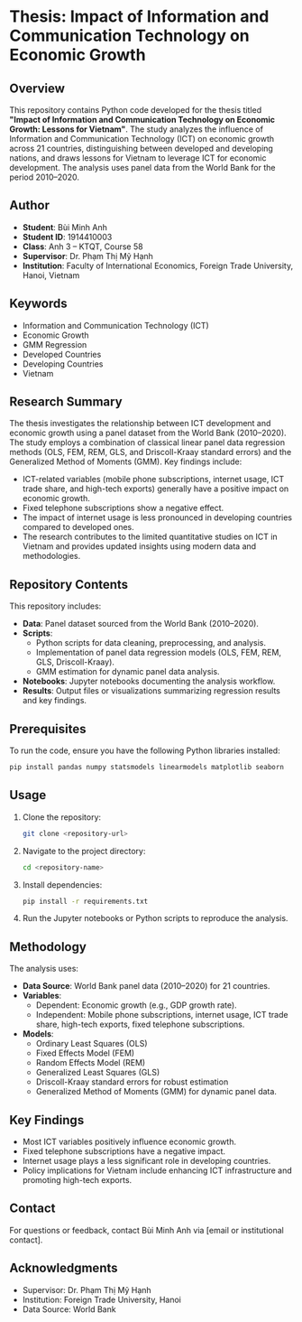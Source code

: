 

# Thesis: Impact of Information and Communication Technology on Economic Growth

## Overview
This repository contains Python code developed for the thesis titled **"Impact of Information and Communication Technology on Economic Growth: Lessons for Vietnam"**. The study analyzes the influence of Information and Communication Technology (ICT) on economic growth across 21 countries, distinguishing between developed and developing nations, and draws lessons for Vietnam to leverage ICT for economic development. The analysis uses panel data from the World Bank for the period 2010–2020.

## Author
- **Student**: Bùi Minh Anh  
- **Student ID**: 1914410003  
- **Class**: Anh 3 – KTQT, Course 58  
- **Supervisor**: Dr. Phạm Thị Mỹ Hạnh  
- **Institution**: Faculty of International Economics, Foreign Trade University, Hanoi, Vietnam  

## Keywords
- Information and Communication Technology (ICT)
- Economic Growth
- GMM Regression
- Developed Countries
- Developing Countries
- Vietnam

## Research Summary
The thesis investigates the relationship between ICT development and economic growth using a panel dataset from the World Bank (2010–2020). The study employs a combination of classical linear panel data regression methods (OLS, FEM, REM, GLS, and Driscoll-Kraay standard errors) and the Generalized Method of Moments (GMM). Key findings include:
- ICT-related variables (mobile phone subscriptions, internet usage, ICT trade share, and high-tech exports) generally have a positive impact on economic growth.
- Fixed telephone subscriptions show a negative effect.
- The impact of internet usage is less pronounced in developing countries compared to developed ones.
- The research contributes to the limited quantitative studies on ICT in Vietnam and provides updated insights using modern data and methodologies.

## Repository Contents
This repository includes:
- **Data**: Panel dataset sourced from the World Bank (2010–2020).
- **Scripts**:
  - Python scripts for data cleaning, preprocessing, and analysis.
  - Implementation of panel data regression models (OLS, FEM, REM, GLS, Driscoll-Kraay).
  - GMM estimation for dynamic panel data analysis.
- **Notebooks**: Jupyter notebooks documenting the analysis workflow.
- **Results**: Output files or visualizations summarizing regression results and key findings.

## Prerequisites
To run the code, ensure you have the following Python libraries installed:
```bash
pip install pandas numpy statsmodels linearmodels matplotlib seaborn
```

## Usage
1. Clone the repository:
   ```bash
   git clone <repository-url>
   ```
2. Navigate to the project directory:
   ```bash
   cd <repository-name>
   ```
3. Install dependencies:
   ```bash
   pip install -r requirements.txt
   ```
4. Run the Jupyter notebooks or Python scripts to reproduce the analysis.

## Methodology
The analysis uses:
- **Data Source**: World Bank panel data (2010–2020) for 21 countries.
- **Variables**:
  - Dependent: Economic growth (e.g., GDP growth rate).
  - Independent: Mobile phone subscriptions, internet usage, ICT trade share, high-tech exports, fixed telephone subscriptions.
- **Models**:
  - Ordinary Least Squares (OLS)
  - Fixed Effects Model (FEM)
  - Random Effects Model (REM)
  - Generalized Least Squares (GLS)
  - Driscoll-Kraay standard errors for robust estimation
  - Generalized Method of Moments (GMM) for dynamic panel data.

## Key Findings
- Most ICT variables positively influence economic growth.
- Fixed telephone subscriptions have a negative impact.
- Internet usage plays a less significant role in developing countries.
- Policy implications for Vietnam include enhancing ICT infrastructure and promoting high-tech exports.

## Contact
For questions or feedback, contact Bùi Minh Anh via [email or institutional contact].

## Acknowledgments
- Supervisor: Dr. Phạm Thị Mỹ Hạnh
- Institution: Foreign Trade University, Hanoi
- Data Source: World Bank

